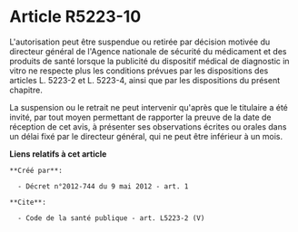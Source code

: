 # Article R5223-10

L'autorisation peut être suspendue ou retirée par décision motivée du directeur général de l'Agence nationale de sécurité du
médicament et des produits de santé lorsque la publicité du dispositif médical de diagnostic in vitro ne respecte plus les
conditions prévues par les dispositions des articles L. 5223-2 et L. 5223-4, ainsi que par les dispositions du présent
chapitre. 

La suspension ou le retrait ne peut intervenir qu'après que le titulaire a été invité, par tout moyen permettant de rapporter
la preuve de la date de réception de cet avis, à présenter ses observations écrites ou orales dans un délai fixé par le
directeur général, qui ne peut être inférieur à un mois.

**Liens relatifs à cet article**

	**Créé par**:

	  - Décret n°2012-744 du 9 mai 2012 - art. 1

	**Cite**:

	  - Code de la santé publique - art. L5223-2 (V)
